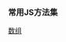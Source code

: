 ### 常用JS方法集
[数组]([数组])












[数组]: https://github.com/antipro7/Review_Knowledge/blob/master/JavaScript/Utils/array.md